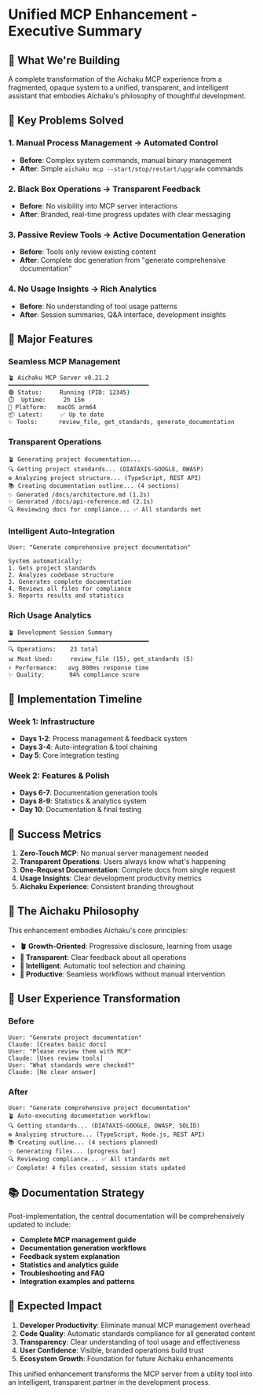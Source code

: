 # Unified MCP Enhancement - Executive Summary

## 🎯 What We're Building

A complete transformation of the Aichaku MCP experience from a fragmented, opaque system to a unified, transparent, and intelligent assistant that embodies Aichaku's philosophy of thoughtful development.

## 🌟 Key Problems Solved

### 1. **Manual Process Management** → **Automated Control**
- **Before**: Complex system commands, manual binary management
- **After**: Simple `aichaku mcp --start/stop/restart/upgrade` commands

### 2. **Black Box Operations** → **Transparent Feedback**
- **Before**: No visibility into MCP server interactions
- **After**: Branded, real-time progress updates with clear messaging

### 3. **Passive Review Tools** → **Active Documentation Generation**
- **Before**: Tools only review existing content
- **After**: Complete doc generation from "generate comprehensive documentation"

### 4. **No Usage Insights** → **Rich Analytics**
- **Before**: No understanding of tool usage patterns
- **After**: Session summaries, Q&A interface, development insights

## 🚀 Major Features

### Seamless MCP Management
```bash
🪴 Aichaku MCP Server v0.21.2
━━━━━━━━━━━━━━━━━━━━━━━━━━━━━━━━━━━━━━━━
🟢 Status:     Running (PID: 12345)
⏱️  Uptime:     2h 15m
🔧 Platform:   macOS arm64
📦 Latest:     ✅ Up to date
✨ Tools:      review_file, get_standards, generate_documentation
```

### Transparent Operations
```
🪴 Generating project documentation...
🔍 Getting project standards... (DIATAXIS-GOOGLE, OWASP)
⚙️ Analyzing project structure... (TypeScript, REST API)
📚 Creating documentation outline... (4 sections)
✨ Generated /docs/architecture.md (1.2s)
✨ Generated /docs/api-reference.md (2.1s)
🔍 Reviewing docs for compliance... ✅ All standards met
```

### Intelligent Auto-Integration
```
User: "Generate comprehensive project documentation"

System automatically:
1. Gets project standards
2. Analyzes codebase structure  
3. Generates complete documentation
4. Reviews all files for compliance
5. Reports results and statistics
```

### Rich Usage Analytics
```
🪴 Development Session Summary
━━━━━━━━━━━━━━━━━━━━━━━━━━━━━━━━━━━━━━━━
🔍 Operations:    23 total
📊 Most Used:     review_file (15), get_standards (5)
⚡ Performance:   avg 800ms response time
✨ Quality:       94% compliance score
```

## 📅 Implementation Timeline

### **Week 1: Infrastructure**
- **Days 1-2**: Process management & feedback system
- **Days 3-4**: Auto-integration & tool chaining  
- **Day 5**: Core integration testing

### **Week 2: Features & Polish**
- **Days 6-7**: Documentation generation tools
- **Days 8-9**: Statistics & analytics system
- **Day 10**: Documentation & final testing

## 🎯 Success Metrics

1. **Zero-Touch MCP**: No manual server management needed
2. **Transparent Operations**: Users always know what's happening
3. **One-Request Documentation**: Complete docs from single request
4. **Usage Insights**: Clear development productivity metrics
5. **Aichaku Experience**: Consistent branding throughout

## 🌱 The Aichaku Philosophy

This enhancement embodies Aichaku's core principles:

- **🪴 Growth-Oriented**: Progressive disclosure, learning from usage
- **🌿 Transparent**: Clear feedback about all operations
- **🌳 Intelligent**: Automatic tool selection and chaining
- **🍃 Productive**: Seamless workflows without manual intervention

## 🔄 User Experience Transformation

### Before
```
User: "Generate project documentation"
Claude: [Creates basic docs]
User: "Please review them with MCP"
Claude: [Uses review tools]
User: "What standards were checked?"
Claude: [No clear answer]
```

### After
```
User: "Generate comprehensive project documentation"
🪴 Auto-executing documentation workflow:
🔍 Getting standards... (DIATAXIS-GOOGLE, OWASP, SOLID)
⚙️ Analyzing structure... (TypeScript, Node.js, REST API)
📚 Creating outline... (4 sections planned)
✨ Generating files... [progress bar]
🔍 Reviewing compliance... ✅ All standards met
✅ Complete! 4 files created, session stats updated
```

## 📚 Documentation Strategy

Post-implementation, the central documentation will be comprehensively updated to include:

- **Complete MCP management guide**
- **Documentation generation workflows**  
- **Feedback system explanation**
- **Statistics and analytics guide**
- **Troubleshooting and FAQ**
- **Integration examples and patterns**

## 🎉 Expected Impact

1. **Developer Productivity**: Eliminate manual MCP management overhead
2. **Code Quality**: Automatic standards compliance for all generated content
3. **Transparency**: Clear understanding of tool usage and effectiveness
4. **User Confidence**: Visible, branded operations build trust
5. **Ecosystem Growth**: Foundation for future Aichaku enhancements

This unified enhancement transforms the MCP server from a utility tool into an intelligent, transparent partner in the development process.